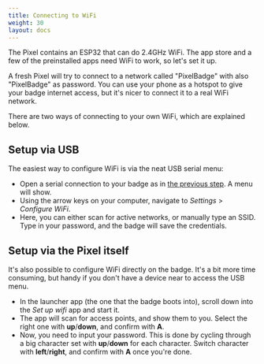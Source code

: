 ```yaml
---
title: Connecting to WiFi
weight: 30
layout: docs
---
```


The Pixel contains an ESP32 that can do 2.4GHz WiFi. The app store and a few of the preinstalled apps need WiFi to work, so let's set it up.

A fresh Pixel will try to connect to a network called "PixelBadge" with also "PixelBadge" as password. You can use your phone as a hotspot to give your badge internet access, but it's nicer to connect it to a real WiFi network.

There are two ways of connecting to your own WiFi, which are explained below.

## Setup via USB
The easiest way to configure WiFi is via the neat USB serial menu:

* Open a serial connection to your badge as in [the previous step](/docs/getting-started/connecting). A menu will show.
* Using the arrow keys on your computer, navigate to _Settings_ > _Configure WiFi_.
* Here, you can either scan for active networks, or manually type an SSID. Type in your password, and the badge will save the credentials.

## Setup via the Pixel itself
It's also possible to configure WiFi directly on the badge. It's a bit more time consuming, but handy if you don't have a device near to access the USB menu.

* In the launcher app (the one that the badge boots into), scroll down into the _Set up wifi_ app and start it.
* The app will scan for access points, and show them to you. Select the right one with **up**/**down**, and confirm with **A**.
* Now, you need to input your password. This is done by cycling through a big character set with **up**/**down** for each character. Switch character with **left**/**right**, and confirm with **A** once you're done.